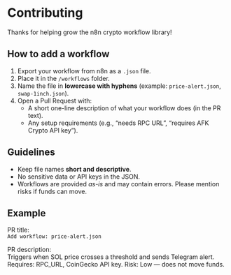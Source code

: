 # Contributing

Thanks for helping grow the n8n crypto workflow library!

## How to add a workflow
1. Export your workflow from n8n as a `.json` file.  
2. Place it in the `/workflows` folder.  
3. Name the file in **lowercase with hyphens** (example: `price-alert.json`, `swap-1inch.json`).  
4. Open a Pull Request with:
   - A short one-line description of what your workflow does (in the PR text).  
   - Any setup requirements (e.g., “needs RPC URL”, “requires AFK Crypto API key”).  

## Guidelines
- Keep file names **short and descriptive**.  
- No sensitive data or API keys in the JSON.  
- Workflows are provided *as-is* and may contain errors. Please mention risks if funds can move.  

## Example
PR title:  
`Add workflow: price-alert.json`  

PR description:  
Triggers when SOL price crosses a threshold and sends Telegram alert.
Requires: RPC_URL, CoinGecko API key.
Risk: Low — does not move funds.